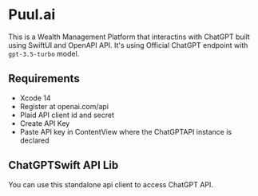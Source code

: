 # Puul.ai

This is a Wealth Management Platform that interactins with ChatGPT built using SwiftUI and OpenAPI API. It's using Official ChatGPT endpoint with `gpt-3.5-turbo` model.

## Requirements
- Xcode 14 
- Register at openai.com/api
- Plaid API client id and secret
- Create API Key
- Paste API key in ContentView where the ChatGPTAPI instance is declared

## ChatGPTSwift API Lib
You can use this standalone api client to access ChatGPT API.
